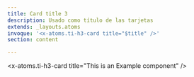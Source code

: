 ```yaml
---
title: Card title 3
description: Usado como título de las tarjetas
extends: _layouts.atoms
invoque: '<x-atoms.ti-h3-card title="$title" />'
section: content

---
```


<x-atoms.ti-h3-card title="This is an Example component" />

